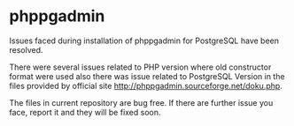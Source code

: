 # phppgadmin
Issues faced during installation of phppgadmin for PostgreSQL have been resolved.

There were several issues related to PHP version where old constructor format were used also there was issue related to PostgreSQL Version in the files provided by official site http://phppgadmin.sourceforge.net/doku.php. 

The files in current repository are bug free. If there are further issue you face, report it and they will be fixed soon.
